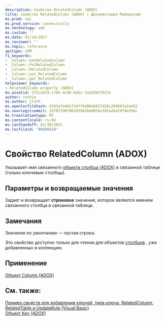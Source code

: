 ```yaml
---
description: Свойство RelatedColumn (ADOX)
title: Свойство RelatedColumn (ADOX) | Документация Майкрософт
ms.prod: sql
ms.prod_service: connectivity
ms.technology: ado
ms.custom: ''
ms.date: 01/19/2017
ms.reviewer: ''
ms.topic: reference
apitype: COM
f1_keywords:
- _Column::GetRelatedColumn
- _Column::PutRelatedColumn
- _Column::RelatedColumn
- _Column::put_RelatedColumn
- _Column::get_RelatedColumn
helpviewer_keywords:
- RelatedColumn property [ADOX]
ms.assetid: 2f2ca019-c785-4c08-beb1-3a2d3b47823e
author: rothja
ms.author: jroth
ms.openlocfilehash: 6192efed41f24ff9d80ab027d20c29968fa2a452
ms.sourcegitcommit: 33f0f190f962059826e002be165a2bef4f9e350c
ms.translationtype: MT
ms.contentlocale: ru-RU
ms.lasthandoff: 01/30/2021
ms.locfileid: "99169229"
---
```

# <a name="relatedcolumn-property-adox"></a>Свойство RelatedColumn (ADOX)
Указывает имя связанного [объекта столбца (ADOX)](./column-object-adox.md) в связанной таблице (только ключевые столбцы).  
  
## <a name="settings-and-return-values"></a>Параметры и возвращаемые значения  
 Задает и возвращает **строковое** значение, которое является именем связанного столбца в связанной таблице.  
  
## <a name="remarks"></a>Замечания  
 Значение по умолчанию — пустая строка.  
  
 Это свойство доступно только для чтения для объектов [столбцов](./column-object-adox.md) , уже добавленных в коллекцию.  
  
## <a name="applies-to"></a>Применение  
 [Объект Column (ADOX)](./column-object-adox.md)  
  
## <a name="see-also"></a>См. также:  
 [Пример свойств для добавления ключей, типа ключа, RelatedColumn, RelatedTable и UpdateRule (Visual Basic)](./keys-append-method-key-type-relatedcolumn-relatedtable-example-vb.md)   
 [Объект Key (ADOX)](./key-object-adox.md)